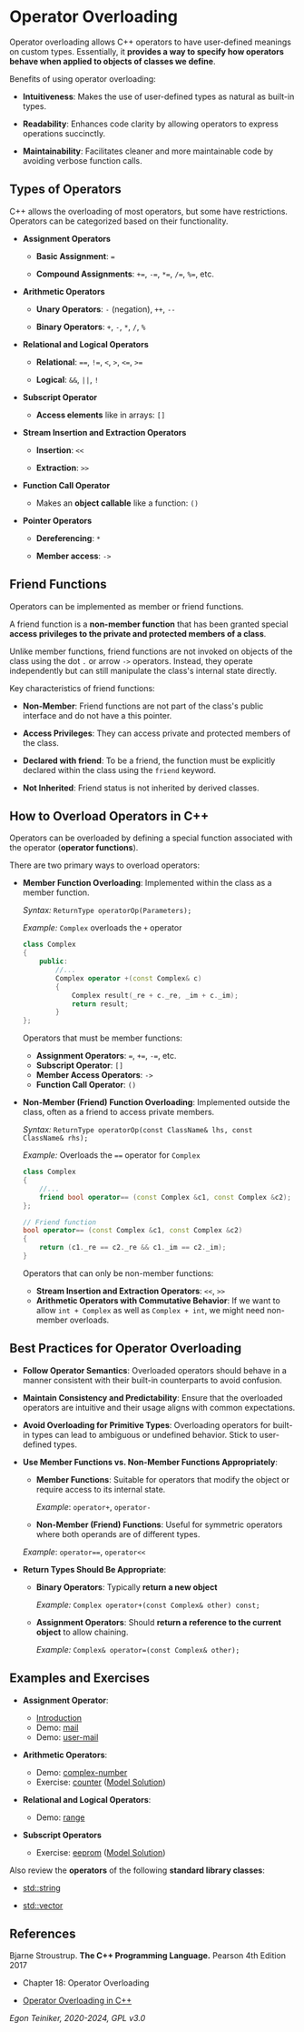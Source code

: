 # Operator Overloading

Operator overloading allows C++ operators to have user-defined 
meanings on custom types. Essentially, it **provides a way to specify 
how operators behave when applied to objects of classes we define**.

Benefits of using operator overloading:

* **Intuitiveness**: Makes the use of user-defined types as natural 
    as built-in types.

* **Readability**: Enhances code clarity by allowing operators to 
    express operations succinctly.

* **Maintainability**: Facilitates cleaner and more maintainable code 
    by avoiding verbose function calls.


## Types of Operators

C++ allows the overloading of most operators, but some have restrictions. 
Operators can be categorized based on their functionality.

* **Assignment Operators**

    * **Basic Assignment**: `=`

    * **Compound Assignments**: `+=`, `-=`, `*=`, `/=`, `%=`, etc.

* **Arithmetic Operators**

    * **Unary Operators**: `-` (negation), `++`, `--`

    * **Binary Operators**: `+`, `-`, `*`, `/`, `%`

* **Relational and Logical Operators**
    
    * **Relational**: `==`, `!=`, `<`, `>`, `<=`, `>=`
    
    * **Logical**: `&&`, `||`, `!` 
        
* **Subscript Operator**
    
    * **Access elements** like in arrays: `[]` 

* **Stream Insertion and Extraction Operators**

    * **Insertion**: `<<`

    * **Extraction**: `>>`

* **Function Call Operator**
 
    * Makes an **object callable** like a function: `()` 

* **Pointer Operators**

    * **Dereferencing**: `*`

    * **Member access**: `->`


## Friend Functions

Operators can be implemented as member or friend functions.

A friend function is a **non-member function** that has been granted special 
**access privileges to the private and protected members of a class**. 

Unlike member functions, friend functions are not invoked on objects of the 
class using the dot `.` or arrow `->` operators. Instead, they operate
independently but can still manipulate the class's internal state directly.

Key characteristics of friend functions:

* **Non-Member**: Friend functions are not part of the class's public interface 
    and do not have a this pointer.

* **Access Privileges**: They can access private and protected members of the 
    class.

* **Declared with friend**: To be a friend, the function must be explicitly 
    declared within the class using the `friend` keyword.

* **Not Inherited**: Friend status is not inherited by derived classes.



## How to Overload Operators in C++

Operators can be overloaded by defining a special function associated 
with the operator (**operator functions**). 

There are two primary ways to overload operators:

* **Member Function Overloading**: Implemented within the class as 
    a member function.

    _Syntax:_ `ReturnType operatorOp(Parameters);`

    _Example:_ `Complex` overloads the `+` operator
    ```C++
    class Complex 
    {
        public:
            //...
            Complex operator +(const Complex& c)
            {
                Complex result(_re + c._re, _im + c._im);
                return result;
            }
    };
    ```

    Operators that must be member functions:

    * **Assignment Operators**: `=`, `+=`, `-=`, etc.
    * **Subscript Operator**: `[]`
    * **Member Access Operators**: `->` 
    * **Function Call Operator**: `()`
 

* **Non-Member (Friend) Function Overloading**: Implemented outside 
    the class, often as a friend to access private members.

    _Syntax:_ `ReturnType operatorOp(const ClassName& lhs, const ClassName& rhs);`

    _Example:_  Overloads the `==` operator for `Complex`
    ```C++
    class Complex 
    {
        //...
        friend bool operator== (const Complex &c1, const Complex &c2);
    };

    // Friend function
    bool operator== (const Complex &c1, const Complex &c2)
    {
        return (c1._re == c2._re && c1._im == c2._im);
    }
    ```

    Operators that can only be non-member functions:
    * **Stream Insertion and Extraction Operators**: `<<`, `>>`
    * **Arithmetic Operators with Commutative Behavior**: If we 
        want to allow `int + Complex` as well as `Complex + int`, 
        we might need non-member overloads.


## Best Practices for Operator Overloading

* **Follow Operator Semantics**: Overloaded operators should behave 
    in a manner consistent with their built-in counterparts to avoid 
    confusion.

* **Maintain Consistency and Predictability**: Ensure that the 
    overloaded operators are intuitive and their usage aligns with 
    common expectations.

* **Avoid Overloading for Primitive Types**: Overloading operators for 
    built-in types can lead to ambiguous or undefined behavior. 
    Stick to user-defined types.

* **Use Member Functions vs. Non-Member Functions Appropriately**:

    * **Member Functions**: Suitable for operators that modify the object 
        or require access to its internal state.

        _Example_: `operator+`, `operator-`

    * **Non-Member (Friend) Functions**: Useful for symmetric operators 
        where both operands are of different types.

    _Example_: `operator==`, `operator<<`

* **Return Types Should Be Appropriate**:

    * **Binary Operators**: Typically **return a new object** 
    
        _Example:_ `Complex operator+(const Complex& other) const;`

    * **Assignment Operators**: Should **return a reference 
        to the current object** to allow chaining.
        
        _Example:_ `Complex& operator=(const Complex& other);`



## Examples and Exercises

* **Assignment Operator**:
    * [Introduction](operator-assignment/README.md)
    * Demo: [mail](operator-assignment/mail/)
    * Demo: [user-mail](operator-assignment/user-mail/)

* **Arithmetic Operators**:
    * Demo: [complex-number](operator-arithmetic/complex-number/)
    * Exercise: [counter](operator-arithmetic/counter-exercise/) 
        ([Model Solution](operator-arithmetic/counter/))

* **Relational and Logical Operators**:
    * Demo: [range](operator-relational/range/)

* **Subscript Operators**
    * Exercise: [eeprom](operator-subscript/eeprom-exercise/) 
        ([Model Solution](operator-subscript/eeprom))

Also review the **operators** of the following **standard library classes**:

* [std::string](https://en.cppreference.com/w/cpp/string/basic_string)

* [std::vector](https://en.cppreference.com/w/cpp/container/vector)


## References
Bjarne Stroustrup. **The C++ Programming Language.** Pearson 4th Edition 2017
* Chapter 18: Operator Overloading

* [Operator Overloading in C++](https://www.geeksforgeeks.org/operator-overloading-c/)


*Egon Teiniker, 2020-2024, GPL v3.0*